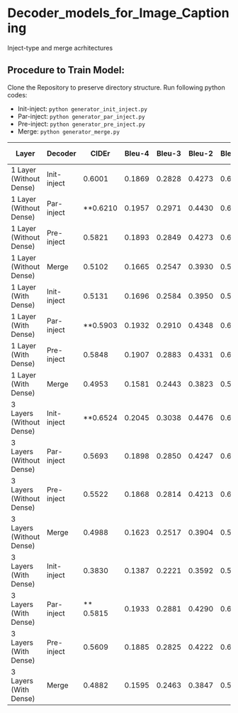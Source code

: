 # Decoder_models_for_Image_Captioning
Inject-type and merge acrhitectures

## Procedure to Train Model:
Clone the Repository to preserve directory structure.
Run following python codes:
- Init-inject: `python generator_init_inject.py`
- Par-inject: `python generator_par_inject.py`
- Pre-inject: `python generator_pre_inject.py`
- Merge: `python generator_merge.py`


 Layer | Decoder | CIDEr  | Bleu-4 | Bleu-3 | Bleu-2 | Bleu-1 | ROUGE-L | METEOR | SPICE |
 ------- | ------- | ------- | ------- | ------- | ------- | ------- | ------- | ------- | ------- |    
 1 Layer (Without Dense) | Init-inject | 0.6001 | 0.1869 | 0.2828 | 0.4273 | 0.6232 | 0.4545 | 0.1993 | 0.1280 |
 1 Layer (Without Dense) | Par-inject | **0.6210  |0.1957  | 0.2971 | 0.4430  | 0.6336  | 0.4621 | 0.2008 | 0.1295** |
 1 Layer (Without Dense) | Pre-inject | 0.5821 | 0.1893 | 0.2849 | 0.4273 | 0.6235 | 0.4549 | 0.1961 | 0.1240 |
1 Layer (Without Dense) | Merge | 0.5102 | 0.1665 | 0.2547 | 0.3930 | 0.5923 | 0.4279 | 0.1842 | 0.1170 |
 1 Layer (With Dense) | Init-inject | 0.5131 | 0.1696 | 0.2584 | 0.3950 | 0.5934 | 0.4316 | 0.1868 | 0.1140 |
1 Layer (With Dense) | Par-inject | **0.5903 | 0.1932 | 0.2910 | 0.4348 | 0.6304 | 0.4553 | 0.1961 | 0.1251** |
 1 Layer (With Dense) | Pre-inject |0.5848 | 0.1907 | 0.2883 | 0.4331 | 0.6325 | 0.4540 | 0.1948 | 0.1232 |
 1 Layer (With Dense) | Merge | 0.4953 | 0.1581 | 0.2443 | 0.3823 | 0.5857 | 0.4226 | 0.1809 | 0.1077 |
 3 Layers (Without Dense) | Init-inject | **0.6524 | 0.2045 | 0.3038 | 0.4476 | 0.6379 | 0.4640 | 0.2067 | 0.1349** |
 3 Layers (Without Dense) | Par-inject | 0.5693 | 0.1898 | 0.2850 | 0.4247 | 0.6200 | 0.4517 | 0.1938 | 0.1221 |
 3 Layers (Without Dense) | Pre-inject | 0.5522 | 0.1868 | 0.2814 | 0.4213 | 0.6169 | 0.4496 | 0.1908 | 0.1193 |
 3 Layers (Without Dense) | Merge | 0.4988 | 0.1623 | 0.2517 | 0.3904 | 0.5898 | 0.4261 | 0.1833 | 0.1164 |
 3 Layers (With Dense) | Init-inject | 0.3830 | 0.1387 | 0.2221 | 0.3592 | 0.5618 | 0.4090 | 0.1637 | 0.0910 |
 3 Layers (With Dense) | Par-inject |** 0.5815 | 0.1933 | 0.2881 | 0.4290 | 0.6240 | 0.4538 | 0.1945 | 0.1218** |
 3 Layers (With Dense) | Pre-inject | 0.5609 | 0.1885 | 0.2825 | 0.4222 | 0.6177 | 0.4511 | 0.1910 | 0.1188 |
 3 Layers (With Dense) | Merge | 0.4882 | 0.1595 | 0.2463 | 0.3847 | 0.5903 | 0.4236 | 0.1802 | 0.1077 |
